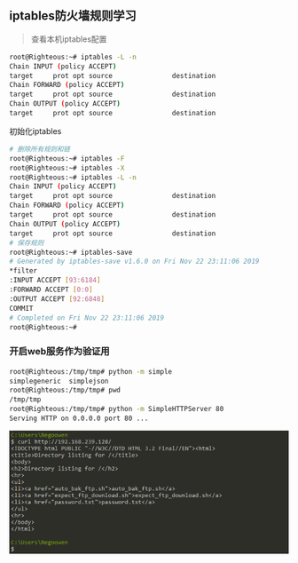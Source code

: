 ## iptables防火墙规则学习


> 查看本机iptables配置

````bash
root@Righteous:~# iptables -L -n
Chain INPUT (policy ACCEPT)
target     prot opt source               destination
Chain FORWARD (policy ACCEPT)
target     prot opt source               destination
Chain OUTPUT (policy ACCEPT)
target     prot opt source               destination
````
初始化iptables

````bash
# 删除所有规则和链
root@Righteous:~# iptables -F
root@Righteous:~# iptables -X
root@Righteous:~# iptables -L -n
Chain INPUT (policy ACCEPT)
target     prot opt source               destination
Chain FORWARD (policy ACCEPT)
target     prot opt source               destination
Chain OUTPUT (policy ACCEPT)
target     prot opt source               destination
# 保存规则
root@Righteous:~# iptables-save
# Generated by iptables-save v1.6.0 on Fri Nov 22 23:11:06 2019
*filter
:INPUT ACCEPT [93:6184]
:FORWARD ACCEPT [0:0]
:OUTPUT ACCEPT [92:6848]
COMMIT
# Completed on Fri Nov 22 23:11:06 2019
root@Righteous:~#
````
### 开启web服务作为验证用
````bash
root@Righteous:/tmp/tmp# python -m simple
simplegeneric  simplejson
root@Righteous:/tmp/tmp# pwd
/tmp/tmp
root@Righteous:/tmp/tmp# python -m SimpleHTTPServer 80
Serving HTTP on 0.0.0.0 port 80 ...
````
![](https://raw.githubusercontent.com/SaltNego/MarkdownPics/master/image/20200109181630.png)



